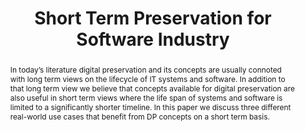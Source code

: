 ---
abstract: In today’s literature digital preservation and its concepts are usually
  connoted with long term views on the lifecycle of IT systems and software. In addition
  to that long term view we believe that concepts available for digital preservation
  are also useful in short term views where the life span of systems and software
  is limited to a significantly shorter timeline. In this paper we discuss three different
  real-world use cases that benefit from DP concepts on a short term basis.
creators:
- Simon, Frank
- Simon, Daniel
- Draws, Daniel
- Euteneuer, Sven
date: null
document_url: https://services.phaidra.univie.ac.at/api/object/o:294225/download
grand_parent: iPRES
institutions: []
keywords:
- singapore
- software escrow
- short term digital preservation
- quality risk management
landing_page_url: https://phaidra.univie.ac.at/o:294225
language: eng
layout: publication
license: CC BY-SA 3.0 AT
notes_url: null
parent: iPRES 2011
presentation_url: null
publication_type: paper
size: 725455
source_name: iPRES
title: Short Term Preservation for Software Industry
year: 2011
---